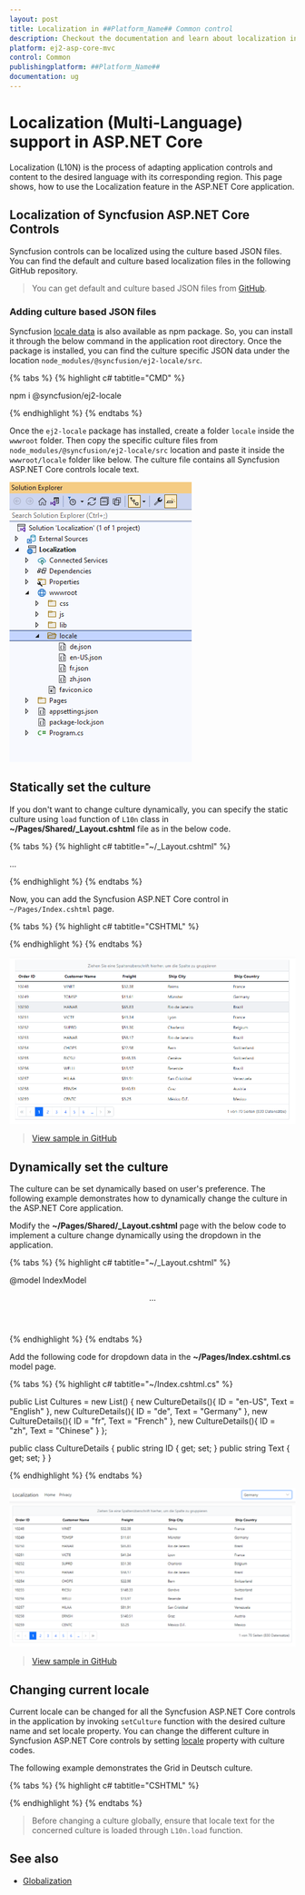 ```yaml
---
layout: post
title: Localization in ##Platform_Name## Common control
description: Checkout the documentation and learn about localization in Syncfusion ##Platform_Name## Common control and more.
platform: ej2-asp-core-mvc
control: Common
publishingplatform: ##Platform_Name##
documentation: ug
---
```


# Localization (Multi-Language) support in ASP.NET Core

Localization (L10N) is the process of adapting application controls and content to the desired language with its corresponding region. This page shows, how to use the Localization feature in the ASP.NET Core application.

## Localization of Syncfusion ASP.NET Core Controls

Syncfusion controls can be localized using the culture based JSON files. You can find the default and culture based localization files in the following GitHub repository.

> You can get default and culture based JSON files from [GitHub](https://github.com/syncfusion/ej2-locale).

### Adding culture based JSON files

Syncfusion [locale data](https://www.npmjs.com/package/@syncfusion/ej2-locale) is also available as npm package. So, you can install it through the below command in the application root directory. Once the package is installed, you can find the culture specific JSON data under the location `node_modules/@syncfusion/ej2-locale/src`.

{% tabs %}
{% highlight c# tabtitle="CMD" %}

npm i @syncfusion/ej2-locale

{% endhighlight %}
{% endtabs %}

Once the `ej2-locale` package has installed, create a folder `locale` inside the `wwwroot` folder. Then copy the specific culture files from `node_modules/@syncfusion/ej2-locale/src` location and paste it inside the `wwwroot/locale` folder like below. The culture file contains all Syncfusion ASP.NET Core controls locale text.

![Moved locale data to ASP.NET Core app](images/moved-locale-data.png)

## Statically set the culture

If you don't want to change culture dynamically, you can specify the static culture using `load` function of `L10n` class in **~/Pages/Shared/_Layout.cshtml** file as in the below code.

{% tabs %}
{% highlight c# tabtitle="~/_Layout.cshtml" %}

<body>
    ...
    <script>
        var ajax = new ej.base.Ajax(location.origin + '/../../locale/de.json', 'GET', false);   //load the de json culture file 
        ajax.send().then((e) => {
            var loader = JSON.parse(e);
            ej.base.L10n.load(
                loader
            );
            ej.base.setCulture('de');      //Set the culture for the ASP.NET Core controls 
        });
    </script>
</body>

{% endhighlight %}
{% endtabs %}

Now, you can add the Syncfusion ASP.NET Core control in `~/Pages/Index.cshtml` page.

{% tabs %}
{% highlight c# tabtitle="CSHTML" %}

<ejs-grid id="Grid" allowPaging="true" allowGrouping="true">
    <e-data-manager url="https://services.odata.org/V4/Northwind/Northwind.svc/Orders/" adaptor="ODataV4Adaptor" crossdomain="true"></e-data-manager>
    <e-grid-pagesettings pageCount="6"></e-grid-pagesettings>
    <e-grid-columns>
        <e-grid-column field="OrderID" headerText="Order ID" isPrimaryKey="true" width="120"></e-grid-column>
        <e-grid-column field="CustomerID" headerText="Customer Name" width="150"></e-grid-column>
        <e-grid-column field="Freight" headerText="Freight" format="C2" width="120"></e-grid-column>
        <e-grid-column field="ShipCity" headerText="Ship City" width="170"></e-grid-column>
        <e-grid-column field="ShipCountry" headerText="Ship Country" width="150"></e-grid-column>
    </e-grid-columns>
</ejs-grid>

{% endhighlight %}
{% endtabs %}

![Static culture](images/grid-locale.png)

> [View sample in GitHub](https://github.com/SyncfusionExamples/asp-net-core-localization/tree/main/Localization-with-static-culture)

## Dynamically set the culture

The culture can be set dynamically based on user's preference. The following example demonstrates how to dynamically change the culture in the ASP.NET Core application.

Modify the **~/Pages/Shared/_Layout.cshtml** page with the below code to implement a culture change dynamically using the dropdown in the application.

{% tabs %}
{% highlight c# tabtitle="~/_Layout.cshtml" %}

@model IndexModel
<!DOCTYPE html>
<html lang="en">
<body>
<header>
    ...
    <div>
        <ejs-dropdownlist id="culture-swtich" dataSource="@Model.Cultures" index="0" change="onCultureChange" floatLabelType="Always">
        <e-dropdownlist-fields text="Text" value="ID"></e-dropdownlist-fields>
        </ejs-dropdownlist>
    </div>
</header>

<script>
    function onCultureChange(e) {
        var culture = e.value;
        var ajax = new ej.base.Ajax(location.origin + '/../../locale/' + culture + '.json' , 'GET', false);   //load the json culture file 
        ajax.send().then((e) => {
            var loader = JSON.parse(e);
            ej.base.L10n.load(
                loader
            );
            ej.base.setCulture(culture);      //Set the culture for the ASP.NET Core controls 
        });
    }
</script>
<body>
</html>
{% endhighlight %}
{% endtabs %}

Add the following code for dropdown data in the **~/Pages/Index.cshtml.cs** model page.

{% tabs %}
{% highlight c# tabtitle="~/Index.cshtml.cs" %}

public List<CultureDetails> Cultures = new List<CultureDetails>() 
{
    new CultureDetails(){ ID = "en-US", Text = "English" },
    new CultureDetails(){ ID = "de", Text = "Germany" },
    new CultureDetails(){ ID = "fr", Text = "French" },
    new CultureDetails(){ ID = "zh", Text = "Chinese" }
};

public class CultureDetails
{
    public string ID { get; set; }
    public string Text { get; set; }
}

{% endhighlight %}
{% endtabs %}

![Change culture dynamically](images/dynamic-culture-switch.png)

> [View sample in GitHub](https://github.com/SyncfusionExamples/asp-net-core-localization/tree/main/Localization-with-dynamic-culture)

## Changing current locale

Current locale can be changed for all the Syncfusion ASP.NET Core controls in the application by invoking `setCulture` function with the desired culture name and set locale property. You can change the different culture in Syncfusion ASP.NET Core controls by setting [locale](https://help.syncfusion.com/cr/aspnetcore-js2/Syncfusion.EJ2.Grids.Grid.html#Syncfusion_EJ2_Grids_Grid_Locale) property with culture codes.

The following example demonstrates the Grid in Deutsch culture.

{% tabs %}
{% highlight c# tabtitle="CSHTML" %}

<ejs-grid id="Grid" allowPaging="true" locale="de-DE" allowGrouping="true">
    <e-data-manager url="https://services.odata.org/V4/Northwind/Northwind.svc/Orders/" adaptor="ODataV4Adaptor" crossdomain="true"></e-data-manager>
    <e-grid-pagesettings pageCount="6"></e-grid-pagesettings>
    <e-grid-columns>
        <e-grid-column field="OrderID" headerText="Order ID" isPrimaryKey="true" width="120"></e-grid-column>
        <e-grid-column field="CustomerID" headerText="Customer Name" width="150"></e-grid-column>
        <e-grid-column field="Freight" headerText="Freight" format="C2" width="120"></e-grid-column>
        <e-grid-column field="ShipCity" headerText="Ship City" width="170"></e-grid-column>
        <e-grid-column field="ShipCountry" headerText="Ship Country" width="150"></e-grid-column>
    </e-grid-columns>
</ejs-grid>

<script>
    ej.base.L10n.load({
        'de-DE': {
            'grid': {
                'EmptyRecord': 'Keine Aufzeichnungen angezeigt',
                'GroupDropArea': 'Ziehen Sie einen Spaltenkopf hier, um die Gruppe ihre Spalte',
                'UnGroup': 'Klicken Sie hier, um die Gruppierung aufheben',
                'EmptyDataSourceError': 'DataSource darf bei der Erstauslastung nicht leer sein, da Spalten aus der dataSource im AutoGenerate Spaltenraster',
                'Item': 'Artikel',
                'Items': 'Artikel'
            },
            'pager': {
                'currentPageInfo': '{0} von {1} Seiten',
                'totalItemsInfo': '({0} Beiträge)',
                'firstPageTooltip': 'Zur ersten Seite',
                'lastPageTooltip': 'Zur letzten Seite',
                'nextPageTooltip': 'Zur nächsten Seite',
                'previousPageTooltip': 'Zurück zur letzten Seit',
                'nextPagerTooltip': 'Gehen Sie zu den nächsten Pager-Elementen',
                'previousPagerTooltip': 'Gehen Sie zu vorherigen Pager-Elementen'
            }
        }
    });
    ej.base.setCulture('de');
</script>

{% endhighlight %}
{% endtabs %}

> Before changing a culture globally, ensure that locale text for the concerned culture is loaded through `L10n.load` function. 

## See also

* [Globalization](https://ej2.syncfusion.com/aspnetcore/documentation/common/internationalization)
